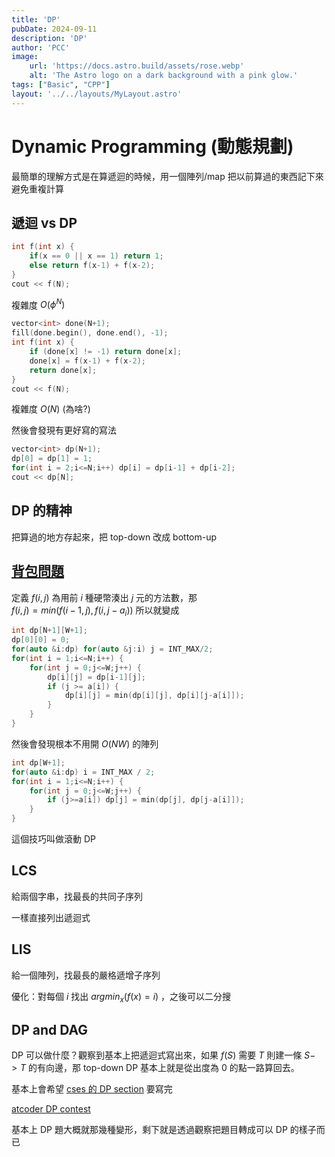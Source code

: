```yaml
---
title: 'DP'
pubDate: 2024-09-11
description: 'DP'
author: 'PCC'
image:
    url: 'https://docs.astro.build/assets/rose.webp'
    alt: 'The Astro logo on a dark background with a pink glow.'
tags: ["Basic", "CPP"]
layout: '../../layouts/MyLayout.astro'
---
```

# Dynamic Programming (動態規劃)
最簡單的理解方式是在算遞迴的時候，用一個陣列/map 把以前算過的東西記下來避免重複計算

## 遞迴 vs DP
```cpp
int f(int x) {
    if(x == 0 || x == 1) return 1;
    else return f(x-1) + f(x-2);
}
cout << f(N);
```
複雜度 $O(\phi^N)$
```cpp
vector<int> done(N+1);
fill(done.begin(), done.end(), -1);
int f(int x) {
    if (done[x] != -1) return done[x];
    done[x] = f(x-1) + f(x-2);
    return done[x];
}
cout << f(N);
```
複雜度 $O(N)$ (為啥?)

然後會發現有更好寫的寫法
```cpp
vector<int> dp(N+1);
dp[0] = dp[1] = 1;
for(int i = 2;i<=N;i++) dp[i] = dp[i-1] + dp[i-2];
cout << dp[N];
```

## DP 的精神
把算過的地方存起來，把 top-down 改成 bottom-up

## [背包問題](https://cses.fi/problemset/task/1634)
定義 $f(i, j)$ 為用前 $i$ 種硬幣湊出 $j$ 元的方法數，那 <br>
$f(i, j) = min(f(i-1, j), f(i, j-a_i))$
所以就變成
```cpp
int dp[N+1][W+1];
dp[0][0] = 0;
for(auto &i:dp) for(auto &j:i) j = INT_MAX/2;
for(int i = 1;i<=N;i++) {
    for(int j = 0;j<=W;j++) {
        dp[i][j] = dp[i-1][j];
        if (j >= a[i]) {
            dp[i][j] = min(dp[i][j], dp[i][j-a[i]]);
        }
    }
}
```
然後會發現根本不用開 $O(NW)$ 的陣列
```cpp
int dp[W+1];
for(auto &i:dp) i = INT_MAX / 2;
for(int i = 1;i<=N;i++) {
    for(int j = 0;j<=W;j++) {
        if (j>=a[i]) dp[j] = min(dp[j], dp[j-a[i]]);
    }
}
```
這個技巧叫做滾動 DP

## LCS
給兩個字串，找最長的共同子序列

一樣直接列出遞迴式

## LIS
給一個陣列，找最長的嚴格遞增子序列

優化：對每個 $i$ 找出 $argmin_x(f(x) = i)$ ，之後可以二分搜

## DP and DAG
DP 可以做什麼？觀察到基本上把遞迴式寫出來，如果 $f(S)$ 需要 $T$ 則建一條 $S -> T$ 的有向邊，那 top-down DP 基本上就是從出度為 $0$ 的點一路算回去。


基本上會希望 [cses 的 DP section](https://cses.fi/problemset/task/1633) 要寫完

[atcoder DP contest](https://atcoder.jp/contests/dp/tasks)

基本上 DP 題大概就那幾種變形，剩下就是透過觀察把題目轉成可以 DP 的樣子而已
